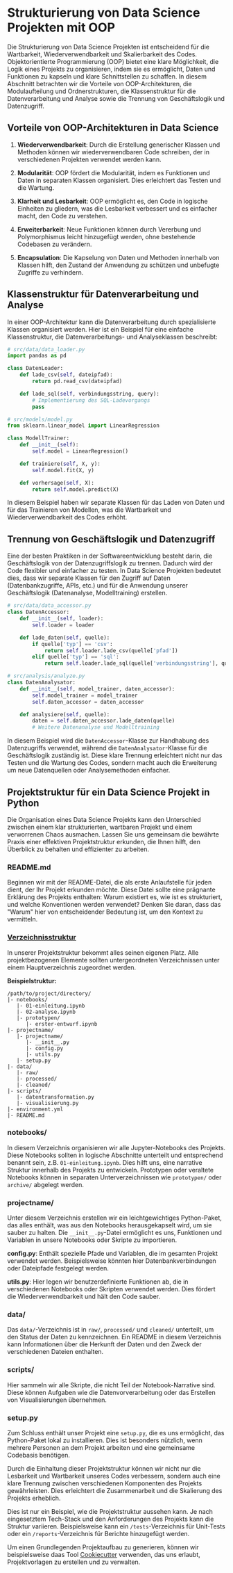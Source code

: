 # Strukturierung von Data Science Projekten mit OOP

Die Strukturierung von Data Science Projekten ist entscheidend für die Wartbarkeit, Wiederverwendbarkeit und Skalierbarkeit des Codes. Objektorientierte Programmierung (OOP) bietet eine klare Möglichkeit, die Logik eines Projekts zu organisieren, indem sie es ermöglicht, Daten und Funktionen zu kapseln und klare Schnittstellen zu schaffen. In diesem Abschnitt betrachten wir die Vorteile von OOP-Architekturen, die Modulaufteilung und Ordnerstrukturen, die Klassenstruktur für die Datenverarbeitung und Analyse sowie die Trennung von Geschäftslogik und Datenzugriff.



## Vorteile von OOP-Architekturen in Data Science

1. **Wiederverwendbarkeit**: Durch die Erstellung generischer Klassen und Methoden können wir wiederverwendbaren Code schreiben, der in verschiedenen Projekten verwendet werden kann.
   
2. **Modularität**: OOP fördert die Modularität, indem es Funktionen und Daten in separaten Klassen organisiert. Dies erleichtert das Testen und die Wartung.
   
3. **Klarheit und Lesbarkeit**: OOP ermöglicht es, den Code in logische Einheiten zu gliedern, was die Lesbarkeit verbessert und es einfacher macht, den Code zu verstehen.
   
4. **Erweiterbarkeit**: Neue Funktionen können durch Vererbung und Polymorphismus leicht hinzugefügt werden, ohne bestehende Codebasen zu verändern.
   
5. **Encapsulation**: Die Kapselung von Daten und Methoden innerhalb von Klassen hilft, den Zustand der Anwendung zu schützen und unbefugte Zugriffe zu verhindern.


## Klassenstruktur für Datenverarbeitung und Analyse

In einer OOP-Architektur kann die Datenverarbeitung durch spezialisierte Klassen organisiert werden. Hier ist ein Beispiel für eine einfache Klassenstruktur, die Datenverarbeitungs- und Analyseklassen beschreibt:

```python
# src/data/data_loader.py
import pandas as pd

class DatenLoader:
    def lade_csv(self, dateipfad):
        return pd.read_csv(dateipfad)

    def lade_sql(self, verbindungsstring, query):
        # Implementierung des SQL-Ladevorgangs
        pass

# src/models/model.py
from sklearn.linear_model import LinearRegression

class ModellTrainer:
    def __init__(self):
        self.model = LinearRegression()

    def trainiere(self, X, y):
        self.model.fit(X, y)

    def vorhersage(self, X):
        return self.model.predict(X)
```

In diesem Beispiel haben wir separate Klassen für das Laden von Daten und für das Trainieren von Modellen, was die Wartbarkeit und Wiederverwendbarkeit des Codes erhöht.



## Trennung von Geschäftslogik und Datenzugriff

Eine der besten Praktiken in der Softwareentwicklung besteht darin, die Geschäftslogik von der Datenzugriffslogik zu trennen. Dadurch wird der Code flexibler und einfacher zu testen. In Data Science Projekten bedeutet dies, dass wir separate Klassen für den Zugriff auf Daten (Datenbankzugriffe, APIs, etc.) und für die Anwendung unserer Geschäftslogik (Datenanalyse, Modelltraining) erstellen.

```python
# src/data/data_accessor.py
class DatenAccessor:
    def __init__(self, loader):
        self.loader = loader

    def lade_daten(self, quelle):
        if quelle['typ'] == 'csv':
            return self.loader.lade_csv(quelle['pfad'])
        elif quelle['typ'] == 'sql':
            return self.loader.lade_sql(quelle['verbindungsstring'], quelle['query'])

# src/analysis/analyze.py
class DatenAnalysator:
    def __init__(self, model_trainer, daten_accessor):
        self.model_trainer = model_trainer
        self.daten_accessor = daten_accessor

    def analysiere(self, quelle):
        daten = self.daten_accessor.lade_daten(quelle)
        # Weitere Datenanalyse und Modelltraining
```

In diesem Beispiel wird die `DatenAccessor`-Klasse zur Handhabung des Datenzugriffs verwendet, während die `DatenAnalysator`-Klasse für die Geschäftslogik zuständig ist. Diese klare Trennung erleichtert nicht nur das Testen und die Wartung des Codes, sondern macht auch die Erweiterung um neue Datenquellen oder Analysemethoden einfacher.

## Projektstruktur für ein Data Science Projekt in Python

Die Organisation eines Data Science Projekts kann den Unterschied zwischen einem klar strukturierten, wartbaren Projekt und einem verworrenen Chaos ausmachen. Lassen Sie uns gemeinsam die bewährte Praxis einer effektiven Projektstruktur erkunden, die Ihnen hilft, den Überblick zu behalten und effizienter zu arbeiten.

### README.md

Beginnen wir mit der README-Datei, die als erste Anlaufstelle für jeden dient, der Ihr Projekt erkunden möchte. Diese Datei sollte eine prägnante Erklärung des Projekts enthalten: Warum existiert es, wie ist es strukturiert, und welche Konventionen werden verwendet? Denken Sie daran, dass das "Warum" hier von entscheidender Bedeutung ist, um den Kontext zu vermitteln.

### [Verzeichnisstruktur](https://gist.github.com/ericmjl/27e50331f24db3e8f957d1fe7bbbe510)

In unserer Projektstruktur bekommt alles seinen eigenen Platz. Alle projektbezogenen Elemente sollten untergeordneten Verzeichnissen unter einem Hauptverzeichnis zugeordnet werden.

**Beispielstruktur:**

```
/path/to/project/directory/
|- notebooks/
   |- 01-einleitung.ipynb
   |- 02-analyse.ipynb
   |- prototypen/
      |- erster-entwurf.ipynb
|- projectname/
   |- projectname/
      |- __init__.py
      |- config.py
      |- utils.py
   |- setup.py
|- data/
   |- raw/
   |- processed/
   |- cleaned/
|- scripts/
   |- datentransformation.py
   |- visualisierung.py
|- environment.yml
|- README.md
```

### notebooks/

In diesem Verzeichnis organisieren wir alle Jupyter-Notebooks des Projekts. Diese Notebooks sollten in logische Abschnitte unterteilt und entsprechend benannt sein, z.B. `01-einleitung.ipynb`. Dies hilft uns, eine narrative Struktur innerhalb des Projekts zu entwickeln. Prototypen oder veraltete Notebooks können in separaten Unterverzeichnissen wie `prototypen/` oder `archive/` abgelegt werden.

### projectname/

Unter diesem Verzeichnis erstellen wir ein leichtgewichtiges Python-Paket, das alles enthält, was aus den Notebooks herausgekapselt wird, um sie sauber zu halten. Die `__init__.py`-Datei ermöglicht es uns, Funktionen und Variablen in unsere Notebooks oder Skripte zu importieren.

**config.py**: Enthält spezielle Pfade und Variablen, die im gesamten Projekt verwendet werden. Beispielsweise könnten hier Datenbankverbindungen oder Dateipfade festgelegt werden.

**utils.py**: Hier legen wir benutzerdefinierte Funktionen ab, die in verschiedenen Notebooks oder Skripten verwendet werden. Dies fördert die Wiederverwendbarkeit und hält den Code sauber.

### data/

Das `data/`-Verzeichnis ist in `raw/`, `processed/` und `cleaned/` unterteilt, um den Status der Daten zu kennzeichnen. Ein README in diesem Verzeichnis kann Informationen über die Herkunft der Daten und den Zweck der verschiedenen Dateien enthalten.

### scripts/

Hier sammeln wir alle Skripte, die nicht Teil der Notebook-Narrative sind. Diese können Aufgaben wie die Datenvorverarbeitung oder das Erstellen von Visualisierungen übernehmen.

### setup.py

Zum Schluss enthält unser Projekt eine `setup.py`, die es uns ermöglicht, das Python-Paket lokal zu installieren. Dies ist besonders nützlich, wenn mehrere Personen an dem Projekt arbeiten und eine gemeinsame Codebasis benötigen.

Durch die Einhaltung dieser Projektstruktur können wir nicht nur die Lesbarkeit und Wartbarkeit unseres Codes verbessern, sondern auch eine klare Trennung zwischen verschiedenen Komponenten des Projekts gewährleisten. Dies erleichtert die Zusammenarbeit und die Skalierung des Projekts erheblich.

Dies ist nur ein Beispiel, wie die Projektstruktur aussehen kann. Je nach eingesetztem Tech-Stack und den Anforderungen des Projekts kann die Struktur variieren. Beispielsweise kann ein `/tests`-Verzeichnis für Unit-Tests oder ein `/reports`-Verzeichnis für Berichte hinzugefügt werden.

Um einen Grundlegenden Projektaufbau zu generieren, können wir beispielsweise daas Tool [Cookiecutter](https://cookiecutter-data-science.drivendata.org) verwenden, das uns erlaubt, Projektvorlagen zu erstellen und zu verwalten.

